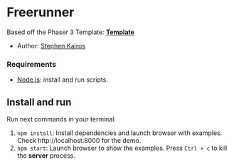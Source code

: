 # Freerunner

Based off the Phaser 3 Template: [**Template**](https://github.com/StephenKairos/phaser3-project-template)

* Author: [Stephen Kairos](https://github.com/stephenkairos)

### Requirements

* [Node.js](https://nodejs.org): install and run scripts.

## Install and run

Run next commands in your terminal:

1. `npm install`: Install dependencies and launch browser with examples. Check http://localhost:8000 for the demo.
2. `npm start`: Launch browser to show the examples. Press `Ctrl + c` to kill the **server** process.